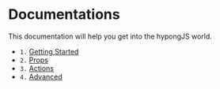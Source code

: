 # Documentations
This documentation will help you get into the hypongJS world.
* `1.` <a href="https://github.com/leejg1313/hypongJS/tree/master/documentations/1. Getting Started.md">Getting Started</a>
* `2.` <a href="https://github.com/leejg1313/hypongJS/tree/master/documentations/2. Props.md">Props</a>
* `3.` <a href="https://github.com/leejg1313/hypongJS/tree/master/documentations/3. Actions.md">Actions</a>
* `4.` <a href="https://github.com/leejg1313/hypongJS/tree/master/documentations/4. Advanced.md">Advanced</a>
